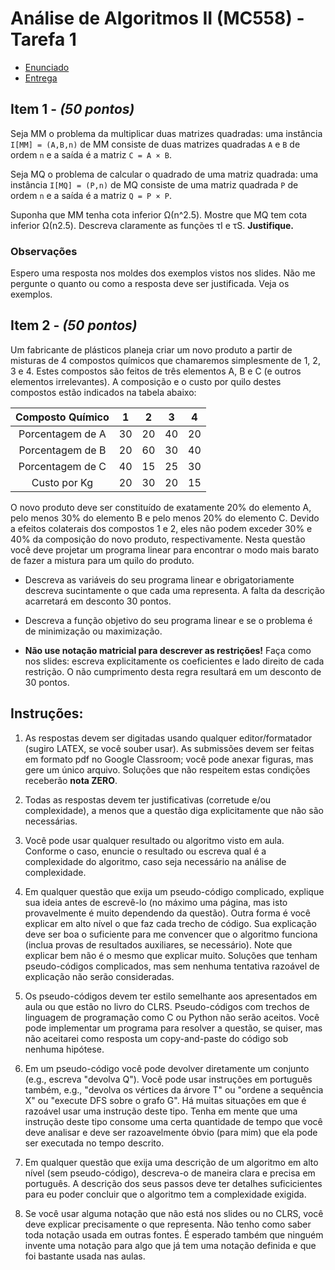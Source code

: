 # Análise de Algoritmos II (MC558) - Tarefa 1

- [Enunciado](./enunciado.pdf)
- [Entrega](./entrega.pdf)

## Item 1 - *(50 pontos)*

Seja MM o problema da multiplicar duas matrizes quadradas:
uma instância `I[MM] = (A,B,n)` de MM consiste de duas matrizes quadradas `A` e `B` de ordem `n` e a saı́da é a matriz `C = A × B`.

Seja MQ o problema de calcular o quadrado de uma matriz quadrada:
uma instância `I[MQ] = (P,n)` de MQ consiste de uma matriz quadrada `P` de ordem `n` e a saı́da é a matriz `Q = P × P`.

Suponha que MM tenha cota inferior Ω(n^2.5). Mostre que MQ tem cota inferior Ω(n2.5). Descreva claramente as funções τI e τS. **Justifique.**

### Observações

Espero uma resposta nos moldes dos exemplos vistos nos slides. Não me pergunte o quanto ou como a resposta deve ser justificada. Veja os exemplos.

## Item 2 - *(50 pontos)*

Um fabricante de plásticos planeja criar um novo produto a partir de misturas de 4 compostos quı́micos que chamaremos simplesmente de 1, 2, 3 e 4. Estes compostos são feitos de três elementos A, B e C (e outros elementos irrelevantes). A composição e o custo por quilo destes compostos estão indicados na tabela abaixo:

| Composto Quı́mico | 1  | 2  | 3  | 4  |
|:----------------:|:--:|:--:|:--:|:--:|
| Porcentagem de A | 30 | 20 | 40 | 20 |
| Porcentagem de B | 20 | 60 | 30 | 40 |
| Porcentagem de C | 40 | 15 | 25 | 30 |
| Custo por Kg     | 20 | 30 | 20 | 15 |

O novo produto deve ser constituı́do de exatamente 20% do elemento A, pelo menos 30% do elemento B e pelo menos 20% do elemento C. Devido a efeitos colaterais dos compostos 1 e 2, eles não podem exceder 30% e 40% da composição do novo produto, respectivamente. Nesta questão você deve projetar um programa linear para encontrar o modo mais barato de fazer a mistura para um quilo do produto.

- Descreva as variáveis do seu programa linear e obrigatoriamente descreva sucintamente o que cada uma representa. A falta da descrição acarretará em desconto
30 pontos.

- Descreva a função objetivo do seu programa linear e se o problema é de minimização ou maximização.

- **Não use notação matricial para descrever as restrições!** Faça como nos slides: escreva explicitamente os coeficientes e lado direito de cada restrição. O não cumprimento desta regra resultará em um desconto de 30 pontos.


## Instruções:

1. As respostas devem ser digitadas usando qualquer editor/formatador (sugiro LATEX, se você souber usar). As submissões devem ser feitas em formato pdf no Google Classroom; você pode anexar figuras, mas gere um único arquivo. Soluções que não respeitem estas condições receberão **nota ZERO**.

2. Todas as respostas devem ter justificativas (corretude e/ou complexidade), a menos que a questão diga explicitamente que não são necessárias.

3. Você pode usar qualquer resultado ou algoritmo visto em aula. Conforme o caso, enuncie o resultado ou escreva qual é a complexidade do algoritmo, caso seja necessário na análise de complexidade.

4. Em qualquer questão que exija um pseudo-código complicado, explique sua ideia antes de escrevê-lo (no máximo uma página, mas isto provavelmente é muito dependendo da questão). Outra forma é você explicar em alto nı́vel o que faz cada trecho de código.
Sua explicação deve ser boa o suficiente para me convencer que o algoritmo funciona (inclua provas de resultados auxiliares, se necessário). Note que explicar bem não é o mesmo que explicar muito. Soluções que tenham pseudo-códigos complicados, mas sem nenhuma tentativa razoável de explicação não serão consideradas.

5. Os pseudo-códigos devem ter estilo semelhante aos apresentados em aula ou que estão no livro do CLRS. Pseudo-códigos com trechos de linguagem de programação como C ou Python não serão aceitos. Você pode implementar um programa para resolver a questão, se quiser, mas não aceitarei como resposta um copy-and-paste do código sob nenhuma hipótese.

6.  Em um pseudo-código você pode devolver diretamente um conjunto (e.g., escreva "devolva Q"). Você pode usar instruções em português também, e.g., "devolva os vértices da árvore T" ou "ordene a sequência X" ou "execute DFS sobre o grafo G". Há muitas situações em que é razoável usar uma instrução deste tipo. Tenha em mente que uma instrução deste tipo consome uma certa quantidade de tempo que você deve analisar e deve ser razoavelmente óbvio (para mim) que ela pode ser executada no tempo descrito.

7. Em qualquer questão que exija uma descrição de um algoritmo em alto nı́vel (sem pseudo-código), descreva-o de maneira clara e precisa em português. A descrição dos seus passos deve ter detalhes suficicientes para eu poder concluir que o algoritmo tem a complexidade exigida.

8. Se você usar alguma notação que não está nos slides ou no CLRS, você deve explicar precisamente o que representa. Não tenho como saber toda notação usada em outras fontes. É esperado também que ninguém invente uma notação para algo que já tem uma notação definida e que foi bastante usada nas aulas.

